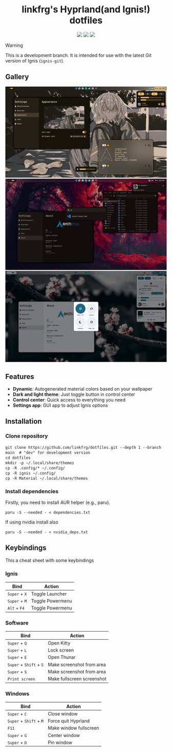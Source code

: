 <div align="center">
    <h1>linkfrg's Hyprland(and Ignis!) dotfiles</h1>
    <img src="https://img.shields.io/github/last-commit/linkfrg/dotfiles?style=for-the-badge&color=ffb4a2&labelColor=201a19">
    <img src="https://img.shields.io/github/stars/linkfrg/dotfiles?style=for-the-badge&color=e6c419&labelColor=1d1b16">
    <img src="https://img.shields.io/github/repo-size/linkfrg/dotfiles?style=for-the-badge&color=a8c7ff&labelColor=1a1b1f">
</div>


> [!WARNING]
> This is a development branch.
> It is intended for use with the latest Git version of Ignis (``ignis-git``).

## Gallery

<img src="assets/1.png"/>
<img src="assets/2.png"/>
<img src="assets/3.png"/>

## Features

- **Dynamic**: Autogenerated material colors based on your wallpaper
- **Dark and light theme**: Just toggle button in control center
- **Control center**: Quick access to everything you need
- **Settings app**: GUI app to adjust Ignis options


## Installation

### Clone repository

```
git clone https://github.com/linkfrg/dotfiles.git --depth 1 --branch main  # "dev" for development version
cd dotfiles
mkdir -p ~/.local/share/themes
cp -R .config/* ~/.config/
cp -R ignis ~/.config/
cp -R Material ~/.local/share/themes
```

### Install dependencies

Firstly, you need to install AUR helper (e.g., paru).

```
paru -S --needed - < dependencies.txt
```

If using nvidia install also
```
paru -S --needed - < nvidia_deps.txt
```

## Keybindings
This a cheat sheet with some keybindings

### Ignis
| Bind | Action |
| ---- | ------ |
| `Super` + `X` | Toggle Launcher |
| `Super` + `M` | Toggle Powermenu |
| `Alt` +  `F4` | Toggle Powermenu |

### Software
| Bind | Action |
| ---- | ------ |
| `Super` + `Q` | Open Kitty |
| `Super` + `L` | Lock screen |
| `Super` + `E` | Open Thunar |
| `Super` + `Shift` + `S` | Make screenshot from area |
| `Super` + `S` | Make screenshot from area |
| `Print screen` | Make fullscreen screenshot |


### Windows
| Bind | Action |
| ---- | ------ |
| `Super` + `C` | Close window |
| `Super` + `Shift` + `M` | Force quit Hyprland |
| `F11` | Make window fullscreen |
| `Super` + `G` | Center window |
| `Super` + `D` | Pin window |

